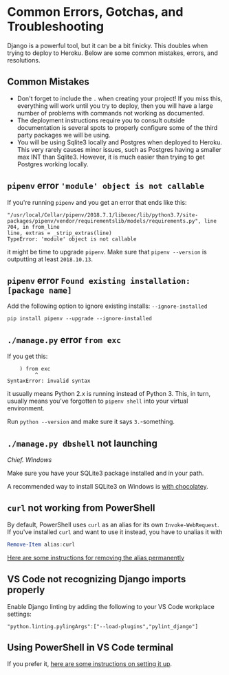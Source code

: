 # Common Errors, Gotchas, and Troubleshooting

Django is a powerful tool, but it can be a bit finicky.  This doubles when trying to deploy to Heroku.  Below are some common mistakes, errors, and resolutions.

## Common Mistakes
* Don't forget to include the `.` when creating your project!  If you miss this, everything will work until you try to deploy, then you will have a large number of problems with commands not working as documented.
* The deployment instructions require you to consult outside documentation is several spots to properly configure some of the third party packages we will be using.
* You will be using Sqlite3 locally and Postgres when deployed to Heroku.  This very rarely causes minor issues, such as Postgres having a smaller max INT than Sqlite3.  However, it is much easier than trying to get Postgres working locally.

## `pipenv` error `'module' object is not callable`

If you're running `pipenv` and you get an error that ends like this:

```
"/usr/local/Cellar/pipenv/2018.7.1/libexec/lib/python3.7/site-packages/pipenv/vendor/requirementslib/models/requirements.py", line 704, in from_line
line, extras = _strip_extras(line)
TypeError: 'module' object is not callable
```

it might be time to upgrade `pipenv`. Make sure that `pipenv --version` is
outputting at least `2018.10.13`.

## `pipenv` error `Found existing installation: [package name]`

Add the following option to ignore existing installs: `--ignore-installed`

```
pip install pipenv --upgrade --ignore-installed
```

## `./manage.py` error `from exc`

If you get this:

```
    ) from exc
         ^
SyntaxError: invalid syntax
```

it usually means Python 2.x is running instead of Python 3. This, in turn,
usually means you've forgotten to `pipenv shell` into your virtual environment.

Run `python --version` and make sure it says `3.`-something.

## `./manage.py dbshell` not launching

_Chief. Windows_

Make sure you have your SQLite3 package installed and in your path.

A recommended way to install SQLite3 on Windows is [with
chocolatey](https://chocolatey.org/packages?q=sqlite).

## `curl` not working from PowerShell

By default, PowerShell uses `curl` as an alias for its own `Invoke-WebRequest`. If you've installed `curl` and want to use it instead, you have to unalias it with

```powershell
Remove-Item alias:curl
```

[Here are some instructions for removing the alias
permanently](https://superuser.com/questions/883914/how-do-i-permanently-remove-a-default-powershell-alias)

## VS Code not recognizing Django imports properly

Enable Django linting by adding the following to your VS Code workplace
settings:

```
"python.linting.pylingArgs":["--load-plugins","pylint_django"]
```

## Using PowerShell in VS Code terminal

If you prefer it, [here are some instructions on setting it
up](https://code.visualstudio.com/docs/editor/integrated-terminal).
